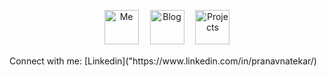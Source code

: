 <p align="center">
  <a href="https://pranav6670.github.io"><img src='https://github.com/pavanjadhaw/pavanjadhaw/raw/master/me.svg?sanitize=true' alt="Me" title="Me" height='55px'/></a>　
  <a href="https://medium.com/@pranavnatekar"><img src='https://github.com/pavanjadhaw/pavanjadhaw/raw/master/blog.svg?sanitize=true' alt="Blog" title="Blog" height='55px'/></a>　
  <a href="https://pranav6670.github.io/#works"><img src='https://github.com/pavanjadhaw/pavanjadhaw/raw/master/projects.svg?sanitize=true' alt="Projects" title="Projects" height='55px'/></a>　
</p>
Connect with me: [Linkedin]("https://www.linkedin.com/in/pranavnatekar/)
